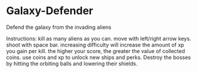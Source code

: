 # Galaxy-Defender
Defend the galaxy from the invading aliens


Instructions:
  kill as many aliens as you can.
  move with left/right arrow keys.
  shoot with space bar.
  increasing difficulty will increase the amount of xp you gain per kill.
  the higher your score, the greater the value of collected coins.
  use coins and xp to unlock new ships and perks.
  Destroy the bosses by hitting the orbiting balls and lowering their shields.
